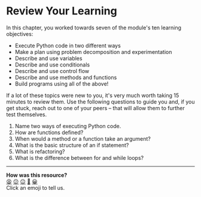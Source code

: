 # Review Your Learning

In this chapter, you worked towards seven of the module's ten learning
objectives:

* Execute Python code in two different ways
* Make a plan using problem decomposition and experimentation
* Describe and use variables
* Describe and use conditionals
* Describe and use control flow
* Describe and use methods and functions
* Build programs using all of the above!

If a lot of these topics were new to you, it's very much worth taking 15 minutes
to review them. Use the following questions to guide you and, if you get stuck,
reach out to one of your peers – that will allow them to further test
themselves.

1. Name two ways of executing Python code.
2. How are functions defined?
3. When would a method or a function take an argument?
4. What is the basic structure of an if statement?
5. What is refactoring?
6. What is the difference between for and while loops?


<!-- BEGIN GENERATED SECTION DO NOT EDIT -->

---

**How was this resource?**  
[😫](https://airtable.com/shrUJ3t7KLMqVRFKR?prefill_Repository=makersacademy%2Fpython_foundations&prefill_File=chapter1%2F13_review_learning.md&prefill_Sentiment=😫) [😕](https://airtable.com/shrUJ3t7KLMqVRFKR?prefill_Repository=makersacademy%2Fpython_foundations&prefill_File=chapter1%2F13_review_learning.md&prefill_Sentiment=😕) [😐](https://airtable.com/shrUJ3t7KLMqVRFKR?prefill_Repository=makersacademy%2Fpython_foundations&prefill_File=chapter1%2F13_review_learning.md&prefill_Sentiment=😐) [🙂](https://airtable.com/shrUJ3t7KLMqVRFKR?prefill_Repository=makersacademy%2Fpython_foundations&prefill_File=chapter1%2F13_review_learning.md&prefill_Sentiment=🙂) [😀](https://airtable.com/shrUJ3t7KLMqVRFKR?prefill_Repository=makersacademy%2Fpython_foundations&prefill_File=chapter1%2F13_review_learning.md&prefill_Sentiment=😀)  
Click an emoji to tell us.

<!-- END GENERATED SECTION DO NOT EDIT -->
